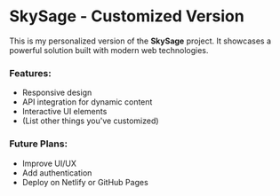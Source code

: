# SkySage - Customized Version

This is my personalized version of the **SkySage** project. It showcases a powerful solution built with modern web technologies.

### Features:
- Responsive design
- API integration for dynamic content
- Interactive UI elements
- (List other things you've customized)

### Future Plans:
- Improve UI/UX
- Add authentication
- Deploy on Netlify or GitHub Pages





